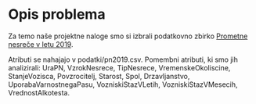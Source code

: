 # Opis problema

Za temo naše projektne naloge smo si izbrali podatkovno zbirko [Prometne nesreče v letu 2019](https://www.policija.si/o-slovenski-policiji/statistika/prometna-varnost).

Atributi se nahajajo v podatki/pn2019.csv.
Pomembni atributi, ki smo jih analizirali: UraPN, VzrokNesrece, TipNesrece, VremenskeOkoliscine, StanjeVozisca, Povzrocitelj, Starost, Spol, Drzavljanstvo, UporabaVarnostnegaPasu, VozniskiStazVLetih, VozniskiStazVMesecih, VrednostAlkotesta.
